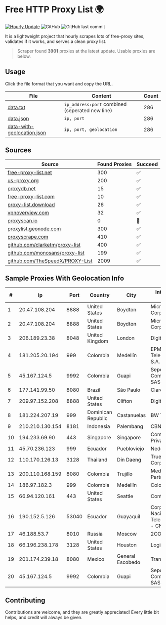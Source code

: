 
# Free HTTP Proxy List 🌍

[![Hourly Update](https://github.com/mertguvencli/http-proxy-list/actions/workflows/main.yml/badge.svg?branch=main)](https://github.com/mertguvencli/http-proxy-list/actions/workflows/main.yml)
![GitHub](https://img.shields.io/github/license/mertguvencli/http-proxy-list)
![GitHub last commit](https://img.shields.io/github/last-commit/mertguvencli/http-proxy-list)

It is a lightweight project that hourly scrapes lots of free-proxy sites, validates if it works, and serves a clean proxy list.


> Scraper found **3901** proxies at the latest update. Usable proxies are below.

## Usage

Click the file format that you want and copy the URL.


|File|Content|Count|
|----|-------|-----|
|[data.txt](https://raw.githubusercontent.com/mertguvencli/http-proxy-list/main/proxy-list/data.txt)|`ip_address:port` combined (seperated new line)|286|
|[data.json](https://raw.githubusercontent.com/mertguvencli/http-proxy-list/main/proxy-list/data.json)|`ip, port`|286|
|[data-with-geolocation.json](https://raw.githubusercontent.com/mertguvencli/http-proxy-list/main/proxy-list/data-with-geolocation.json)|`ip, port, geolocation`|286|

## Sources

|Source|Found Proxies|Succeed|
|------|-------------|-------|
|[free-proxy-list.net](https://free-proxy-list.net)|300|✅|
|[us-proxy.org](https://www.us-proxy.org)|200|✅|
|[proxydb.net](http://proxydb.net)|15|✅|
|[free-proxy-list.com](https://free-proxy-list.com/?page=&port=&type%5B%5D=http&type%5B%5D=https&up_time=0&search=Search)|10|✅|
|[proxy-list.download](https://www.proxy-list.download/HTTP)|26|✅|
|[vpnoverview.com](https://vpnoverview.com/privacy/anonymous-browsing/free-proxy-servers)|32|✅|
|[proxyscan.io](https://www.proxyscan.io)|0|🚫|
|[proxylist.geonode.com](https://proxylist.geonode.com/api/proxy-list?limit=300&page=1&sort_by=lastChecked&sort_type=desc&protocols=http,https)|300|✅|
|[proxyscrape.com](https://api.proxyscrape.com/v2/?request=displayproxies&protocol=http&timeout=10000&country=all&ssl=all&anonymity=all)|410|✅|
|[github.com/clarketm/proxy-list](https://raw.githubusercontent.com/clarketm/proxy-list/master/proxy-list-raw.txt)|400|✅|
|[github.com/monosans/proxy-list](https://raw.githubusercontent.com/monosans/proxy-list/main/proxies/http.txt)|199|✅|
|[github.com/TheSpeedX/PROXY-List](https://raw.githubusercontent.com/TheSpeedX/PROXY-List/master/http.txt)|2009|✅|


## Sample Proxies With Geolocation Info

|#|Ip|Port|Country|City|Internet Service Provider|
|-|--|----|-------|----|-------------------------|
|1|20.47.108.204|8888|United States|Boydton|Microsoft Corporation|
|2|20.47.108.204|8888|United States|Boydton|Microsoft Corporation|
|3|206.189.23.38|8048|United Kingdom|London|DigitalOcean, LLC|
|4|181.205.20.194|999|Colombia|Medellín|EPM Telecomunicaciones S.A. E.S.P.|
|5|45.167.124.5|9992|Colombia|Guapi|Sepcom Comunicaciones SAS|
|6|177.141.99.50|8080|Brazil|São Paulo|Claro S.A.|
|7|209.97.152.208|8888|United States|Clifton|DigitalOcean, LLC|
|8|181.224.207.19|999|Dominican Republic|Castanuelas|BW TELECOM|
|9|210.210.130.154|8181|Indonesia|Palembang|CBN|
|10|194.233.69.90|443|Singapore|Singapore|Contabo Asia Private Limited|
|11|45.70.236.123|999|Ecuador|Puebloviejo|Nedetel S.A.|
|12|110.170.126.13|3128|Thailand|Din Daeng|True Internet Corporation CO. Ltd.|
|13|200.110.168.159|8080|Colombia|Trujillo|Media Commerce Partners S.A|
|14|186.97.182.3|999|Colombia|Medellín|Colombia Móvil|
|15|66.94.120.161|443|United States|Seattle|Contabo Inc.|
|16|190.152.5.126|53040|Ecuador|Guayaquil|Corporacion Nacional De Telecomunicaciones - CNT EP|
|17|46.188.53.7|8010|Russia|Moscow|2COM|
|18|66.196.238.178|3128|United States|Houston|Logix|
|19|201.174.239.18|8080|Mexico|General Escobedo|Transtelco Inc|
|20|45.167.124.5|9992|Colombia|Guapi|Sepcom Comunicaciones SAS|



## Contributing

Contributions are welcome, and they are greatly appreciated! Every
little bit helps, and credit will always be given.

